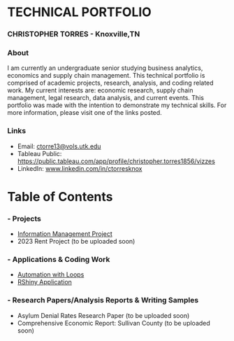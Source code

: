 # TECHNICAL PORTFOLIO
### CHRISTOPHER TORRES - Knoxville,TN

### About 
I am currently an undergraduate senior studying business analytics, economics and supply chain management. This technical portfolio is comprised of academic projects, research, analysis, and coding related work. My current interests are: economic research, supply chain management, legal research, data analysis, and current events. This portfolio was made with the intention to demonstrate my technical skills. For more information, please visit one of the links posted.

### Links
- Email: ctorre13@vols.utk.edu
- Tableau Public: https://public.tableau.com/app/profile/christopher.torres1856/vizzes
- LinkedIn: www.linkedin.com/in/ctorresknox



# Table of Contents 
### - Projects
- [Information Management Project](https://github.com/CTorresKnox/Technical-Portfolio/blob/main/Projects/INMT%20Project.md)
- 2023 Rent Project (to be uploaded soon) 
  
### - Applications & Coding Work 
- [Automation with Loops](https://github.com/CTorresKnox/Technical-Portfolio/blob/main/Applications%20%26%20Coding%20Work/Automation%20with%20Loops.md)
- [RShiny Application](https://github.com/CTorresKnox/Technical-Portfolio/blob/main/Applications%20%26%20Coding%20Work/Video%20Game%20Recommender%20App.md)
  
### - Research Papers/Analysis Reports & Writing Samples
- Asylum Denial Rates Research Paper (to be uploaded soon) 
- Comprehensive Economic Report: Sullivan County (to be uploaded soon) 

  
